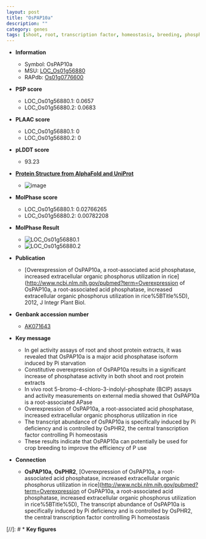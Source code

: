 ```yaml
---
layout: post
title: "OsPAP10a"
description: ""
category: genes
tags: [shoot, root, transcription factor, homeostasis, breeding, phosphorus,  pi , phosphate]
---
```


* **Information**  
    + Symbol: OsPAP10a  
    + MSU: [LOC_Os01g56880](http://rice.plantbiology.msu.edu/cgi-bin/ORF_infopage.cgi?orf=LOC_Os01g56880)  
    + RAPdb: [Os01g0776600](http://rapdb.dna.affrc.go.jp/viewer/gbrowse_details/irgsp1?name=Os01g0776600)  

* **PSP score**  
    + LOC_Os01g56880.1: 0.0657 
    + LOC_Os01g56880.2: 0.0683 

* **PLAAC score**  
    + LOC_Os01g56880.1: 0 
    + LOC_Os01g56880.2: 0 

* **pLDDT score**
    + 93.23

* **[Protein Structure from AlphaFold and UniProt](https://www.uniprot.org/uniprotkb/Q8LJ43/entry#structure)**
    + ![image](https://ricepsp.github.io/images/Q8/AF-Q8LJ43-F1.png)

* **MolPhase score**
    + LOC_Os01g56880.1: 0.02766265
    + LOC_Os01g56880.2: 0.00782208

* **MolPhase Result**
    + ![LOC_Os01g56880.1](https://304243504.github.io/Pictures/LOC_Os01g/LOC_Os01g56880.1.png)
    + ![LOC_Os01g56880.2](https://304243504.github.io/Pictures/LOC_Os01g/LOC_Os01g56880.2.png)

* **Publication**  
    + [Overexpression of OsPAP10a, a root-associated acid phosphatase, increased extracellular organic phosphorus utilization in rice](http://www.ncbi.nlm.nih.gov/pubmed?term=Overexpression of OsPAP10a, a root-associated acid phosphatase, increased extracellular organic phosphorus utilization in rice%5BTitle%5D), 2012, J Integr Plant Biol.

* **Genbank accession number**  
    + [AK071643](http://www.ncbi.nlm.nih.gov/nuccore/AK071643)

* **Key message**  
    + In gel activity assays of root and shoot protein extracts, it was revealed that OsPAP10a is a major acid phosphatase isoform induced by Pi starvation
    + Constitutive overexpression of OsPAP10a results in a significant increase of phosphatase activity in both shoot and root protein extracts
    + In vivo root 5-bromo-4-chloro-3-indolyl-phosphate (BCIP) assays and activity measurements on external media showed that OsPAP10a is a root-associated APase
    + Overexpression of OsPAP10a, a root-associated acid phosphatase, increased extracellular organic phosphorus utilization in rice
    + The transcript abundance of OsPAP10a is specifically induced by Pi deficiency and is controlled by OsPHR2, the central transcription factor controlling Pi homeostasis
    + These results indicate that OsPAP10a can potentially be used for crop breeding to improve the efficiency of P use

* **Connection**  
    + __OsPAP10a__, __OsPHR2__, [Overexpression of OsPAP10a, a root-associated acid phosphatase, increased extracellular organic phosphorus utilization in rice](http://www.ncbi.nlm.nih.gov/pubmed?term=Overexpression of OsPAP10a, a root-associated acid phosphatase, increased extracellular organic phosphorus utilization in rice%5BTitle%5D), The transcript abundance of OsPAP10a is specifically induced by Pi deficiency and is controlled by OsPHR2, the central transcription factor controlling Pi homeostasis

[//]: # * **Key figures**  


